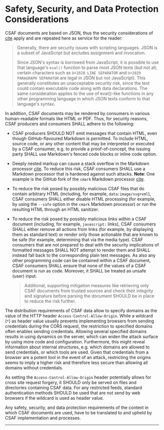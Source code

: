 # Safety, Security, and Data Protection Considerations

CSAF documents are based on JSON, thus the security considerations of [cite](#RFC8259) apply and are repeated here as service for the reader:

> Generally, there are security issues with scripting languages.  JSON is a subset of JavaScript but excludes assignment and invocation.
>
> Since JSON's syntax is borrowed from JavaScript, it is possible to use that language's `eval()` function to parse most JSON texts
> (but not all; certain characters such as `U+2028 LINE SEPARATOR` and `U+2029 PARAGRAPH SEPARATOR` are legal in JSON but not JavaScript).
> This generally constitutes an unacceptable security risk, since the text could contain executable code along with data declarations.
> The same consideration applies to the use of eval()-like functions in any other programming language in which JSON texts conform to
> that language's syntax.

In addition, CSAF documents may be rendered by consumers in various human-readable formats like HTML or PDF.
Thus, for security reasons, CSAF producers and consumers SHALL adhere to the following:

* CSAF producers SHOULD NOT emit messages that contain HTML, even though GitHub-flavoured Markdown is permitted.
  To include HTML, source code, or any other content that may be interpreted or executed by a CSAF consumer,
  e.g. to provide a proof-of-concept, the issuing party SHALL use Markdown's fenced code blocks or inline code option.
* Deeply nested markup can cause a stack overflow in the Markdown processor [cite](#GFMENG).
  To reduce this risk, CSAF consumers SHALL use a Markdown processor that is hardened against such attacks.
  **Note**: One example is the GitHub fork of the `cmark` Markdown processor [cite](#GFMCMARK).
* To reduce the risk posed by possibly malicious CSAF files that do contain arbitrary HTML (including, for example, `data:image/svg+xml`),
  CSAF consumers SHALL either disable HTML processing (for example, by using the `--safe` option in the `cmark` Markdown processor)
  or run the resulting HTML through an HTML sanitizer.
* To reduce the risk posed by possibly malicious links within a CSAF document (including, for example, `javascript:` links),
  CSAF consumers SHALL either remove all actions from links (for example, by displaying them as standard text)
or render only those actionable that are known to be safe (for example, determining that via the media type).
CSAF consumers that are not prepared to deal with the security implications of formatted messages SHALL NOT attempt to
render them and SHALL instead fall back to the corresponding plain text messages. As also any other programming code can
be contained within a CSAF document, CSAF consumers SHALL ensure that none of the values of a CSAF document is run as code.
Moreover, it SHALL be treated as unsafe (user) input.

  > Additional, supporting mitigation measures like retrieving only CSAF documents from trusted sources and check their integrity and
  > signature before parsing the document SHOULD be in place to reduce the risk further.

The distribution requirements of CSAF data allow to specify domains as the value of the HTTP header `Access-Control-Allow-Origin`.
While a wildcard (`*`) as header value usually prevents implementing browsers from sending credentials during the CORS request,
the restriction to specified domains often enables sending credentials.
Allowing several specified domains results in using dynamics on the server, which can widen the attack surface by using more code and configuration.
Furthermore, this might reveal information about internal structures, e.g. which domains are allowed to send credentials, or which tools are used.
Given that credentials from a browser are a potent tool in the event of an attack, restricting the origins seems to imply a higher risk and
therefore less secure than allowing all domains without credentials.

As setting the `Access-Control-Allow-Origin` header potentially allows for cross site request forgery,
it SHOULD only be served on files and directories containing CSAF data.
For any restricted feeds, standard authentication methods SHOULD be used that are not send by web browsers if the wildcard is used as header value.

Any safety, security, and data protection requirements of the context in which CSAF documents are used, have to be translated to and upheld by CSAF implementation and processes.

-------
